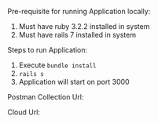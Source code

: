 Pre-requisite for running Application locally:
1. Must have ruby 3.2.2 installed in system
2. Must have rails 7 installed in system

Steps to run Application:
1. Execute `bundle install`
2. `rails s`
3. Application will start on port 3000

Postman Collection Url:

Cloud Url:


